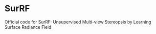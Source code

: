 # SurRF
Official code for SurRF: Unsupervised Multi-view Stereopsis by Learning Surface Radiance Field
